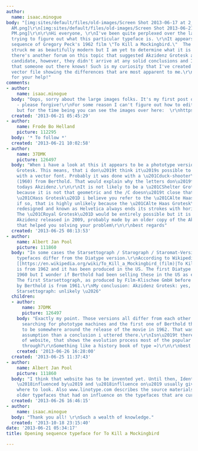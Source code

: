```yaml
---
author:
  name: isaac.minogue
body: "[img:sites/default/files/old-images/Screen Shot 2013-06-17 at 2_6274.24.07
  AM.png]\r\n[img:sites/default/files/old-images/Screen Shot 2013-06-21 at 4_5476.16.35
  PM.png]\r\n\r\nHi everyone, \r\nI've been quite perplexed over the last few days
  trying to figure out what this particular typeface is. \r\nIt appears on the opening
  sequence of Gregory Peck's 1962 film \"To Kill a Mockingbird.\"  The typography
  struck me as beautifully modern but I am yet to determine what it is set in. I think
  there's another forum on this topic that suggested Akzidenz Grotesk as being a likely
  candidate, however, they didn't arrive at any solid conclusions and I'm adamant
  that someone out there knows! Such is my curiosity that I've created an outlined
  vector file showing the differences that are most apparent to me.\r\n\r\nAnyways,\r\nThanks
  for your help!"
comments:
- author:
    name: isaac.minogue
  body: "Oops, sorry about the large images folks. It's my first post on this website
    - please forgive!\r\nFor some reason I can't figure out how to edit this post,
    but for the time being you can see the images over here:  \r\nhttps://twitter.com/IsaacMinogue/status/347937723744661504/photo/1\r\nhttps://twitter.com/IsaacMinogue/status/346272150434480128/photo/1"
  created: '2013-06-21 05:45:29'
- author:
    name: Frode Bo Helland
    picture: 112295
  body: '* To follow *'
  created: '2013-06-21 10:02:58'
- author:
    name: 37DMK
    picture: 126497
  body: "When i have a look at this it appears to be a phototype version of the Akzidenz
    Grotesk. This means, that i don\u2019t think it\u2019s possible to reproduce it
    with a vector font. Probably it was done with a \u201Cduck-shooter\u201D or  Diatype
    (1960) from Berthold. That would explain why the letters don\u2019t look like
    todays Akzidenz.\r\n\r\nIt is not likely to be a \u201CShelter Grotesk NF\u201D
    because it is not that geometric and the /C doesn\u2019t close that much. With
    \u201CHass Grotesk\u201D i believe you refer to the \u201CAlte Haas Grotesk\u201D,
    if so, that is highly unlikely because the \u201CAlte Haas Grotesk\u201D later
    redesigned and known as Helvetica always ends its strokes with horizontal endings.
    The \u201CRoyal Grotesk\u201D would be entirely possible but it is just an alternated
    Akzidenz released in 2009, probably made by an older copy of the Akzidenz Grotesk.\r\n\r\nhope
    that helped you solving your problem\r\n\r\nbest regards"
  created: '2013-06-25 08:13:53'
- author:
    name: Albert Jan Pool
    picture: 111860
  body: "In some cases the Starsettograph / Starograph / Staromat-Versions of Berthold
    typefaces differ from the Diatype version.\r\nAccording to Wikipedia, the film
    [[https://en.wikipedia.org/wiki/To_Kill_a_Mockingbird_(film)|To Kill a Mockingbird]]
    is from 1962 and it has been produced in the US. The first Diatype was sold in
    1960 but I wonder if Berthold had been selling these in the US as early as 1962.
    The first Starsettograph, as produced by Film-Klischee GmbH before they were bought
    by Berthold is from 1961.\r\nMy conclusion: Akzidenz Grotesk: yes, Diatype: no,
    Starsettograph: unlikely \u2026"
  children:
  - author:
      name: 37DMK
      picture: 126497
    body: "Exactly my point. Those versions all differ from each other.\r\nI was just
      searching for phototype machines and the first one of Berthold the Diatype happened
      to be somewhere around the release of the movie in 1962. That was more of an
      assumption than a conclusion i uttered there.\r\nIsn\u2019t there some kind
      of website, that shows the evolution process most of the popular typefaces went
      through?\r\nSomething like a history book of type =)\r\n\r\nbest regards"
    created: '2013-06-26 16:28:00'
  created: '2013-06-25 11:37:43'
- author:
    name: Albert Jan Pool
    picture: 111860
  body: "I think that website has to be invented yet. Until then, Identifont entries
    \u2018influenced by\u2019 and \u2018inflluence on\u2019 usually give a clue on
    where to look. Also www.linotype.com describes the source materials or mentions
    older typefaces that had on influence on the typefaces that are currently available."
  created: '2013-06-26 16:46:15'
- author:
    name: isaac.minogue
  body: "Thank you all! \r\nSuch a wealth of knowledge."
  created: '2013-10-18 23:15:40'
date: '2013-06-21 05:34:17'
title: Opening sequence typeface for To Kill a Mockingbird

---
```

